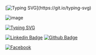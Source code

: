 [![Typing SVG](https://readme-typing-svg.demolab.com?font=Pacifico&size=30&duration=3000&pause=500&color=06161C&width=800&height=80&lines=Ol%C3%A1%2C+Mundo!+%F0%9F%91%8B%F0%9F%98%83;Meu+nome+%C3%A9+Isabel+Cristina+de+Barros;Farmac%C3%AAutica+cl%C3%ADnica+em+transi%C3%A7%C3%A3o+de+carreira;Estudante+de+An%C3%A1lise+e+Desenvolvimento+de+Sistemas;Aprendendo+An%C3%A1lise+de+Dados+na+SoulCode+Academy;Amo+m%C3%BAsica+%F0%9F%92%96%F0%9F%92%96;Estou+aprendendo+a+tocar+piano+e+viol%C3%A3o.)](https://git.io/typing-svg)




![image](https://github.com/IsabelCBarros/IsabelCBarros/assets/100105009/52c22001-09e1-413c-846f-679d1b46dad7)






[![Typing SVG](https://readme-typing-svg.demolab.com?font=Pacifico&size=30&duration=3000&pause=500&color=06161C&width=800&height=80&lines=%09%F0%9F%93%AB+Como+entrar+em+contato+comigo%3A++)](https://git.io/typing-svg)  

[![Linkedin Badge](https://img.shields.io/badge/-LinkedIn-blue?style=flat-square&logo=Linkedin&logoColor=white&link=https://www.linkedin.com/in/isabelcristinadebarros/)](https://www.linkedin.com/in/isabelcristinadebarros/) [![Github Badge](https://img.shields.io/badge/-Github-000?style=flat-square&logo=Github&logoColor=white&link=https://github.com/isabelcbarros)](https://github.com/isabelcbarros)

[![Facebook](https://img.shields.io/badge/Facebook-%231877F2.svg?style=for-the-badge&logo=Facebook&logoColor=white&link=https://www.facebook.com/IsabelCbarros26)](https://www.facebook.com/IsabelCbarros26)














